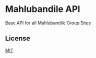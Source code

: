 # Mahlubandile API

Base API for all Mahlubandile Group Sites

## License

[MIT](https://choosealicense.com/licenses/mit/)